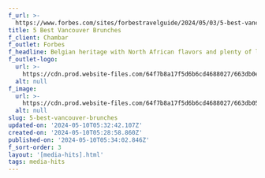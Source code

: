 ```yaml
---
f_url: >-
  https://www.forbes.com/sites/forbestravelguide/2024/05/03/5-best-vancouver-brunches
title: 5 Best Vancouver Brunches
f_client: Chambar
f_outlet: Forbes
f_headline: Belgian heritage with North African flavors and plenty of local ingredients.
f_outlet-logo:
  url: >-
    https://cdn.prod.website-files.com/64f7b8a17f5d6b6cd4688027/663db0e31fe839efca00e36b_media-Forbes.svg
  alt: null
f_image:
  url: >-
    https://cdn.prod.website-files.com/64f7b8a17f5d6b6cd4688027/663db05d3a18cce26700918e_Forbes%20Chambar%20Brunch.jpg
  alt: null
slug: 5-best-vancouver-brunches
updated-on: '2024-05-10T05:32:42.107Z'
created-on: '2024-05-10T05:28:58.860Z'
published-on: '2024-05-10T05:34:02.846Z'
f_sort-order: 3
layout: '[media-hits].html'
tags: media-hits
---
```



